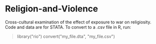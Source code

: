 # Religion-and-Violence
Cross-cultural examination of the effect of exposure to war on religiosity. Code and data are for STATA. To convert to a .csv file in R, run:

> library("rio")
> convert("my_file.dta", "my_file.csv")
